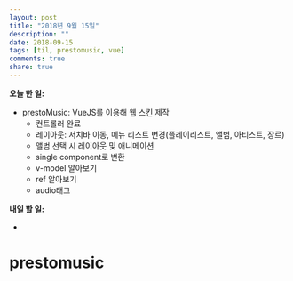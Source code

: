 ```yaml
---
layout: post
title: "2018년 9월 15일"
description: ""
date: 2018-09-15
tags: [til, prestomusic, vue]
comments: true
share: true
---
```


**오늘 한 일:**

* prestoMusic: VueJS를 이용해 웹 스킨 제작
  - 컨트롤러 완료
  - 레이아웃: 서치바 이동, 메뉴 리스트 변경(플레이리스트, 앨범, 아티스트, 장르)
  - 앨범 선택 시 레이아웃 및 애니메이션
  - single component로 변환
  - v-model 알아보기
  - ref 알아보기
  - audio태그

**내일 할 일:**

* 

# prestomusic

